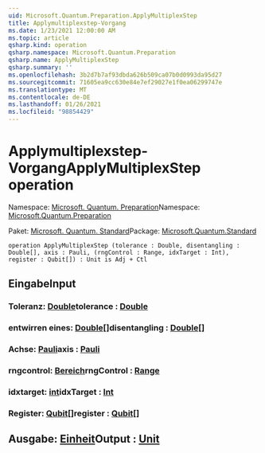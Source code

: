 ```yaml
---
uid: Microsoft.Quantum.Preparation.ApplyMultiplexStep
title: Applymultiplexstep-Vorgang
ms.date: 1/23/2021 12:00:00 AM
ms.topic: article
qsharp.kind: operation
qsharp.namespace: Microsoft.Quantum.Preparation
qsharp.name: ApplyMultiplexStep
qsharp.summary: ''
ms.openlocfilehash: 3b2d7b7af93dbda626b509ca07b0d0993da95d27
ms.sourcegitcommit: 71605ea9cc630e84e7ef29027e1f0ea06299747e
ms.translationtype: MT
ms.contentlocale: de-DE
ms.lasthandoff: 01/26/2021
ms.locfileid: "98854429"
---
```

# <a name="applymultiplexstep-operation"></a><span data-ttu-id="7ec52-102">Applymultiplexstep-Vorgang</span><span class="sxs-lookup"><span data-stu-id="7ec52-102">ApplyMultiplexStep operation</span></span>

<span data-ttu-id="7ec52-103">Namespace: [Microsoft. Quantum. Preparation](xref:Microsoft.Quantum.Preparation)</span><span class="sxs-lookup"><span data-stu-id="7ec52-103">Namespace: [Microsoft.Quantum.Preparation](xref:Microsoft.Quantum.Preparation)</span></span>

<span data-ttu-id="7ec52-104">Paket: [Microsoft. Quantum. Standard](https://nuget.org/packages/Microsoft.Quantum.Standard)</span><span class="sxs-lookup"><span data-stu-id="7ec52-104">Package: [Microsoft.Quantum.Standard](https://nuget.org/packages/Microsoft.Quantum.Standard)</span></span>




```qsharp
operation ApplyMultiplexStep (tolerance : Double, disentangling : Double[], axis : Pauli, (rngControl : Range, idxTarget : Int), register : Qubit[]) : Unit is Adj + Ctl
```


## <a name="input"></a><span data-ttu-id="7ec52-105">Eingabe</span><span class="sxs-lookup"><span data-stu-id="7ec52-105">Input</span></span>

### <a name="tolerance--double"></a><span data-ttu-id="7ec52-106">Toleranz: [Double](xref:microsoft.quantum.lang-ref.double)</span><span class="sxs-lookup"><span data-stu-id="7ec52-106">tolerance : [Double](xref:microsoft.quantum.lang-ref.double)</span></span>




### <a name="disentangling--double"></a><span data-ttu-id="7ec52-107">entwirren eines: [Double](xref:microsoft.quantum.lang-ref.double)[]</span><span class="sxs-lookup"><span data-stu-id="7ec52-107">disentangling : [Double](xref:microsoft.quantum.lang-ref.double)[]</span></span>




### <a name="axis--pauli"></a><span data-ttu-id="7ec52-108">Achse: [Pauli](xref:microsoft.quantum.lang-ref.pauli)</span><span class="sxs-lookup"><span data-stu-id="7ec52-108">axis : [Pauli](xref:microsoft.quantum.lang-ref.pauli)</span></span>




### <a name="rngcontrol--range"></a><span data-ttu-id="7ec52-109">rngcontrol: [Bereich](xref:microsoft.quantum.lang-ref.range)</span><span class="sxs-lookup"><span data-stu-id="7ec52-109">rngControl : [Range](xref:microsoft.quantum.lang-ref.range)</span></span>




### <a name="idxtarget--int"></a><span data-ttu-id="7ec52-110">idxtarget: [int](xref:microsoft.quantum.lang-ref.int)</span><span class="sxs-lookup"><span data-stu-id="7ec52-110">idxTarget : [Int](xref:microsoft.quantum.lang-ref.int)</span></span>




### <a name="register--qubit"></a><span data-ttu-id="7ec52-111">Register: [Qubit](xref:microsoft.quantum.lang-ref.qubit)[]</span><span class="sxs-lookup"><span data-stu-id="7ec52-111">register : [Qubit](xref:microsoft.quantum.lang-ref.qubit)[]</span></span>





## <a name="output--unit"></a><span data-ttu-id="7ec52-112">Ausgabe: [Einheit](xref:microsoft.quantum.lang-ref.unit)</span><span class="sxs-lookup"><span data-stu-id="7ec52-112">Output : [Unit](xref:microsoft.quantum.lang-ref.unit)</span></span>

